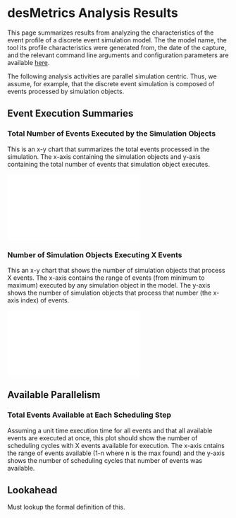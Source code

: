 
# desMetrics Analysis Results

<!-- 
  this next paragraph assumes that the tools generate a file "model_summary.html" that
  contains information on the tool, simulation model, command line arguments, and
  configuration information.  in each section below, the image name in the markdown link
  should be the name of the file generated by the analysis tool corresponding to the
  description in that section.
  -->

This page summarizes results from analyzing the characteristics of the event profile of a
discrete event simulation model.  The the model name, the tool its profile characteristics
were generated from, the date of the capture, and the relevant command line arguments and
configuration parameters are available [here](./graphs/model_summary.html).

The following analysis activities are parallel simulation centric.  Thus, we assume, for
example, that the discrete event simulation is composed of events processed by simulation
objects. 

## Event Execution Summaries

### Total Number of Events Executed by the Simulation Objects

This is an x-y chart that summarizes the total events processed in the simulation.
The x-axis containing the simulation objects and y-axis containing the total number of 
events that simulation object executes.

![total_executed_events_by_sim_object](./graphs/total_executed_events_by_sim_object.pdf)

### Number of Simulation Objects Executing X Events

This an x-y chart that shows the number of simulation objects that process X events.  The
x-axis contains the range of events (from minimum to maximum) executed by any simulation
object in the model.  The y-axis shows the number of simulation objects that process that
number (the x-axis index) of events.

![number_of_sim_objects_executing_x_events](./graphs/number_of_sim_objects_executing_x_events.pdf)


## Available Parallelism

### Total Events Available at Each Scheduling Step

Assuming a unit time execution time for all events and that all available events are
executed at once, this plot should show the number of scheduling cycles with X events
available for execution.  The x-axis cntains the range of events available (1-n where n is
the max found) and the y-axis shows the number of scheduling cycles that number of events
was available.


## Lookahead

Must lookup the formal definition of this.

